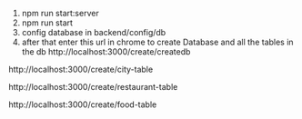 1. npm run start:server
2. npm run start
3. config database in backend/config/db 
4. after that enter this url in chrome to create Database and all the tables in the db
http://localhost:3000/create/createdb

http://localhost:3000/create/city-table

http://localhost:3000/create/restaurant-table

http://localhost:3000/create/food-table

